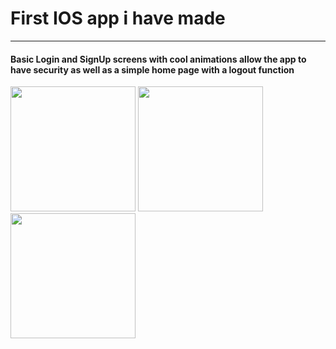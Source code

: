 <h1>First IOS app i have made</h1>
<hr/>
<h4>Basic Login and SignUp screens with cool animations allow the app to have security as well as a simple home page with a logout function</h4>
<div style="display:inline">
<img src="https://user-images.githubusercontent.com/75184455/190915631-bf9f812f-d468-4d1d-9a7d-f65e324a18b8.png" width="200" />
<img src="https://user-images.githubusercontent.com/75184455/190915716-9077681a-9af1-4f22-a824-dad860a19a86.png" width="200" />
<img src="https://user-images.githubusercontent.com/75184455/190916650-cea90808-7eb5-4505-9470-1efe05261193.png" width="200" />
</div>
